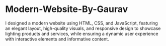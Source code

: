 # Modern-Website-By-Gaurav
I designed a modern website using HTML, CSS, and JavaScript, featuring an elegant layout, high-quality visuals, and responsive design to showcase lighting products and services, while ensuring a dynamic user experience with interactive elements and informative content.
